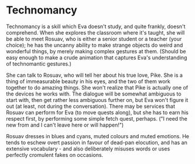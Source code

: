 # Technomancy

Technomancy is a skill which Eva doesn't study, and quite frankly, doesn't
comprehend. When she explores the classroom where it's taught, she will be able
to meet Rosuav, who is either a senior student or a teacher (your choice); he
has the uncanny ability to make strange objects do weird and wonderful things,
by merely making complex gestures at them. (Should be easy enough to make a
crude animation that captures Eva's understanding of technomantic gestures.)

She can talk to Rosuav, who will tell her about his true love, Pike. She is a
thing of immeasurable beauty in his eyes, and the two of them work together
to do amazing things. She won't realize that Pike is actually one of the
devices he works with. The dialogue will be somewhat ambiguous to start with,
then get rather less ambiguous further on, but Eva won't figure it out (at
least, not during the conversation). There may be services that Rosuav can
perform for Eva (to move quests along), but she has to earn his respect first,
by performing some simple fetch quest, perhaps. ("I need the new <nonce> from
<location> and I can't leave here or <disaster> will happen!")

Rosuav dresses in blues and cyans, muted colours and muted emotions. He tends
to eschew overt passion in favour of dead-pan elocution, and has an extensive
vocabulary - and also deliberately misuses words or uses perfectly cromulent
fakes on occasions.

